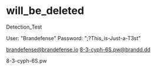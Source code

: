 # will_be_deleted
Detection_Test


User: "Brandefense"
Password: ";?This_is-Just-a-T3st"

brandefense@brandefense.io
8-3-cyph-6S.pw@brandd.dd

8-3-cyph-6S.pw
